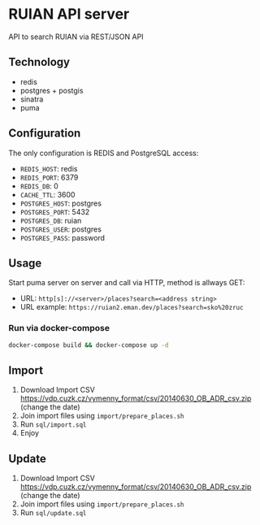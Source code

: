 # RUIAN API server

API to search RUIAN via REST/JSON API

## Technology

* redis
* postgres + postgis
* sinatra
* puma

## Configuration

The only configuration is REDIS and PostgreSQL access:

* `REDIS_HOST`: redis
* `REDIS_PORT`: 6379
* `REDIS_DB`: 0
* `CACHE_TTL`: 3600
* `POSTGRES_HOST`: postgres
* `POSTGRES_PORT`: 5432
* `POSTGRES_DB`: ruian
* `POSTGRES_USER`: postgres
* `POSTGRES_PASS`: password

## Usage

Start puma server on server and call via HTTP, method is allways GET:

* URL: `http[s]://<server>/places?search=<address string>`
* URL example: `https://ruian2.eman.dev/places?search=sko%20zruc`

### Run via docker-compose

```bash
docker-compose build && docker-compose up -d
```

## Import

1. Download Import CSV <https://vdp.cuzk.cz/vymenny_format/csv/20140630_OB_ADR_csv.zip> (change the date)
2. Join import files using `import/prepare_places.sh`
3. Run `sql/import.sql`
4. Enjoy

## Update

1. Download Import CSV <https://vdp.cuzk.cz/vymenny_format/csv/20140630_OB_ADR_csv.zip> (change the date)
2. Join import files using `import/prepare_places.sh`
3. Run `sql/update.sql`

